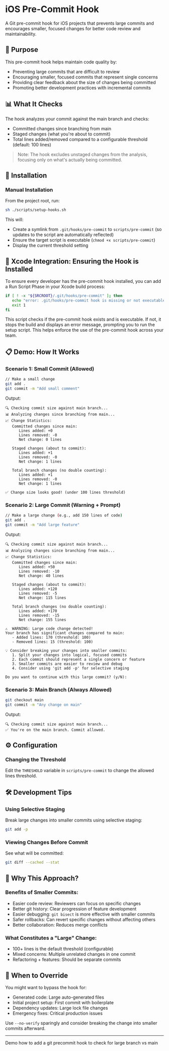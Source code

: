 
# iOS Pre-Commit Hook

A Git pre-commit hook for iOS projects that prevents large commits and encourages smaller, focused changes for better code review and maintainability.

## 🎯 Purpose
This pre-commit hook helps maintain code quality by:
- Preventing large commits that are difficult to review
- Encouraging smaller, focused commits that represent single concerns
- Providing clear feedback about the size of changes being committed
- Promoting better development practices with incremental commits

## 📊 What It Checks
The hook analyzes your commit against the main branch and checks:
- Committed changes since branching from main
- Staged changes (what you're about to commit)
- Total lines added/removed compared to a configurable threshold (default: 100 lines)

> Note: The hook excludes unstaged changes from the analysis, focusing only on what's actually being committed.

## 🚀 Installation
### Manual Installation
From the project root, run:
```sh
sh ./scripts/setup-hooks.sh
```

This will:
- Create a symlink from `.git/hooks/pre-commit` to `scripts/pre-commit` (so updates to the script are automatically reflected)
- Ensure the target script is executable (`chmod +x scripts/pre-commit`)
- Display the current threshold setting

## 🧩 Xcode Integration: Ensuring the Hook is Installed
To ensure every developer has the pre-commit hook installed, you can add a Run Script Phase in your Xcode build process:

```sh
if [ ! -x "${SRCROOT}/.git/hooks/pre-commit" ]; then
   echo "error: .git/hooks/pre-commit hook is missing or not executable. Please run 'sh ./scripts/setup-hooks.sh' to install it."
   exit 1
fi
```

This script checks if the pre-commit hook exists and is executable. If not, it stops the build and displays an error message, prompting you to run the setup script. This helps enforce the use of the pre-commit hook across your team.

## 📋 Demo: How It Works
### Scenario 1: Small Commit (Allowed)
```sh
// Make a small change
git add .
git commit -m "Add small comment"
```
Output:
```
🔍 Checking commit size against main branch...
📊 Analyzing changes since branching from main...
📈 Change Statistics:
   Committed changes since main:
      Lines added: +0
      Lines removed: -0
      Net change: 0 lines

   Staged changes (about to commit):
      Lines added: +1
      Lines removed: -0
      Net change: 1 lines

   Total branch changes (no double counting):
      Lines added: +1
      Lines removed: -0
      Net change: 1 lines

✅ Change size looks good! (under 100 lines threshold)
```

### Scenario 2: Large Commit (Warning + Prompt)
```sh
// Make a large change (e.g., add 150 lines of code)
git add .
git commit -m "Add large feature"
```
Output:
```
🔍 Checking commit size against main branch...
📊 Analyzing changes since branching from main...
📈 Change Statistics:
   Committed changes since main:
      Lines added: +50
      Lines removed: -10
      Net change: 40 lines

   Staged changes (about to commit):
      Lines added: +120
      Lines removed: -5
      Net change: 115 lines

   Total branch changes (no double counting):
      Lines added: +170
      Lines removed: -15
      Net change: 155 lines

⚠️  WARNING: Large code change detected!
Your branch has significant changes compared to main:
   - Added lines: 170 (threshold: 100)
   - Removed lines: 15 (threshold: 100)

💡 Consider breaking your changes into smaller commits:
   1. Split your changes into logical, focused commits
   2. Each commit should represent a single concern or feature
   3. Smaller commits are easier to review and debug
   4. Consider using 'git add -p' for selective staging

Do you want to continue with this large commit? (y/N):
```

### Scenario 3: Main Branch (Always Allowed)
```sh
git checkout main
git commit -m "Any change on main"
```
Output:
```
🔍 Checking commit size against main branch...
✅ You're on the main branch. Commit allowed.
```

## ⚙️ Configuration
### Changing the Threshold
Edit the `THRESHOLD` variable in `scripts/pre-commit` to change the allowed lines threshold.

## 🛠️ Development Tips
### Using Selective Staging
Break large changes into smaller commits using selective staging:
```sh
git add -p
```
### Viewing Changes Before Commit
See what will be committed:
```sh
git diff --cached --stat
```

## 🤔 Why This Approach?
### Benefits of Smaller Commits:
- Easier code review: Reviewers can focus on specific changes
- Better git history: Clear progression of feature development
- Easier debugging: `git bisect` is more effective with smaller commits
- Safer rollbacks: Can revert specific changes without affecting others
- Better collaboration: Reduces merge conflicts

### What Constitutes a "Large" Change:
- 100+ lines is the default threshold (configurable)
- Mixed concerns: Multiple unrelated changes in one commit
- Refactoring + features: Should be separate commits

## 🚫 When to Override
You might want to bypass the hook for:
- Generated code: Large auto-generated files
- Initial project setup: First commit with boilerplate
- Dependency updates: Large lock file changes
- Emergency fixes: Critical production issues

Use `--no-verify` sparingly and consider breaking the change into smaller commits afterward.

---

Demo how to add a git precommit hook to check for large branch vs main
